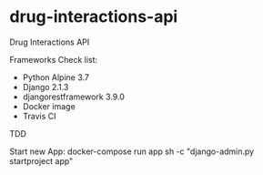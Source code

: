 # drug-interactions-api
Drug Interactions API

Frameworks Check list: 
- Python Alpine 3.7
- Django 2.1.3
- djangorestframework 3.9.0
- Docker image
- Travis CI 

TDD

Start new App:
docker-compose run app sh -c "django-admin.py startproject app"
